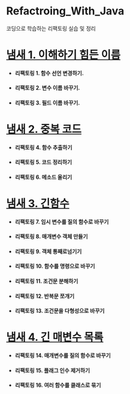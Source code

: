 # Refactroing_With_Java

코딩으로 학습하는 리팩토링 실습 및 정리

# [냄새 1. 이해하기 힘든 이름](./01.이해하기%20힘든%20이름/README.md)

- #### 리팩토링 1. 함수 선언 변경하기.
- #### 리팩토링 2. 변수 이름 바꾸기.
- #### 리팩토링 3. 필드 이름 바꾸기.

# [냄새 2. 중복 코드](./02.중복%20코드/README.md)
- #### 리팩토링 4. 함수 추출하기
- #### 리팩토링 5. 코드 정리하기
- #### 리팩토링 6. 메소드 올리기

# [냄새 3. 긴함수](./03.긴%20함수/README.md)
- #### 리팩토링 7. 임시 변수를 질의 함수로 바꾸기
- #### 리팩토링 8. 매개변수 객체 만들기
- #### 리팩토링 9. 객체 통째로넘기기
- #### 리팩토링 10. 함수를 명령으로 바꾸기
- #### 리팩토링 11. 조건문 분해하기
- #### 리팩토링 12. 반복문 쪼개기
- #### 리팩토링 13. 조건문을 다형성으로 바꾸기  


# [냄새 4. 긴 매변수 목록](./04.긴%20매개변수%20목록/README.md)
- #### 리팩토링 14. 매개변수를 질의 함수로 바꾸기 
- #### 리팩토링 15. 플래그 인수 제거하기
- #### 리팩토링 16. 여러 함수를 클래스로 묶기
